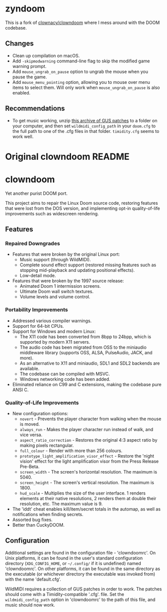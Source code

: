 # zyndoom

This is a fork of [clownacy/clowndoom](https://github.com/Clownacy/clowndoom/) where
I mess around with the DOOM codebase.

## Changes

- Clean up compilation on macOS.
- Add `-skipmodwarning` command-line flag to skip the modified game warning prompt.
- Add `mouse_ungrab_on_pause` option to ungrab the mouse when you pause the game.
- Add `mouse_menu_pointing` option, allowing you to mouse over menu items to select them.
  Will only work when `mouse_ungrab_on_pause` is also enabled.

## Recommendations

- To get music working, unzip [this archive of GUS patches](https://www.doomworld.com/idgames/music/dgguspat) to a
  folder on your computer, and then set `wildmidi_config_path` in your `doom.cfg` to the full path to one of the .cfg
  files in that folder. `timidity.cfg` seems to work well.

# Original clowndoom README

# clowndoom

Yet another purist DOOM port.

This project aims to repair the Linux Doom source code, restoring features that
were lost from the DOS version, and implementing opt-in quality-of-life
improvements such as widescreen rendering.

## Features
### Repaired Downgrades
- Features that were broken by the original Linux port:
  - Music support (through WildMIDI).
  - Complete sound effect support (restored missing features such as stopping
    mid-playback and updating positional effects).
  - Low-detail mode.
- Features that were broken by the 1997 source release:
  - Animated Doom 1 intermission screens.
  - Ultimate Doom wall switch textures.
  - Volume levels and volume control.
### Portability Improvements
- Addressed various compiler warnings.
- Support for 64-bit CPUs.
- Support for Windows and modern Linux:
  - The X11 code has been converted from 8bpp to 24bpp, which is supported by
    modern X11 servers.
  - The audio code has been migrated from OSS to the miniaudio middleware
    library (supports OSS, ALSA, PulseAudio, JACK, and more).
  - As an alternative to X11 and miniaudio, SDL1 and SDL2 backends are
    available.
  - The codebase can be compiled with MSVC.
  - Windows networking code has been added.
- Eliminated reliance on C99 and C extensions, making the codebase pure ANSI C.
### Quality-of-Life Improvements
- New configuration options:
  - `novert` - Prevents the player character from walking when the mouse is
    moved.
  - `always_run` - Makes the player character run instead of walk, and vice
    versa.
  - `aspect_ratio_correction` - Restores the original 4:3 aspect ratio by
    making pixels rectangular.
  - `full_colour` - Render with more than 256 colours.
  - `prototype_light_amplification_visor_effect` - Restore the 'night vision'
    effect for the light amplification visor from the Press Release Pre-Beta.
  - `screen_width` - The screen's horizontal resolution. The maximum is 5040.
  - `screen_height` - The screen's vertical resolution. The maximum is 1800.
  - `hud_scale` - Multiplies the size of the user interface. 1 renders elements
    at their native resolutions, 2 renders them at double their resolution,
    etc. The maximum value is 9.
- The 'iddt' cheat enables kill/item/secret totals in the automap, as well as
  notifications when finding secrets.
- Assorted bug fixes.
- Better than CuckyDOOM.

## Configuration
Additional settings are found in the configuration file - 'clowndoomrc'. On
Unix platforms, it can be found in the user's standard configuration directory
(`XDG_CONFIG_HOME`, or `~/.config/` if it is undefined) named 'clowndoomrc'. On
other platforms, it can be found in the same directory as the executable (or
whichever directory the executable was invoked from) with the name
'default.cfg'.

WildMIDI requires a collection of GUS patches in order to work. The patches
should come with a Timidity-compatible '.cfg'. file. Set the
`wildmidi_config_path` option in 'clowndoomrc' to the path of this file, and
music should now work.

